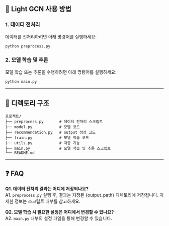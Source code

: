 ## 🚀 Light GCN 사용 방법

### 1. 데이터 전처리
데이터를 전처리하려면 아래 명령어를 실행하세요:

```bash
python preprocess.py
```

### 2. 모델 학습 및 추론
모델 학습 또는 추론을 수행하려면 아래 명령어를 실행하세요:

```bash
python main.py
```

---

## 📂 디렉토리 구조

```
프로젝트/
├── preprocess.py       # 데이터 전처리 스크립트
├── model.py            # 모델 코드
├── recommendation.py   # output 생성 코드
├── train.py            # 모델 학습 코드
├── utils.py            # 각종 기능
├── main.py             # 모델 학습 및 추론 스크립트
└── README.md        
```


---

## ❓ FAQ

**Q1. 데이터 전처리 결과는 어디에 저장되나요?**  
A1. `preprocess.py` 실행 후, 결과는 지정된 {output_path} 디렉토리에 저장됩니다. 자세한 정보는 스크립트 내부를 참고하세요.

**Q2. 모델 학습 시 필요한 설정은 어디에서 변경할 수 있나요?**  
A2. `main.py` 내부의 설정 파일을 통해 변경할 수 있습니다.